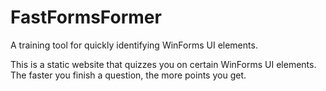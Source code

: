 # FastFormsFormer

A training tool for quickly identifying WinForms UI elements.  

This is a static website that quizzes you on certain WinForms UI elements.  
The faster you finish a question, the more points you get.